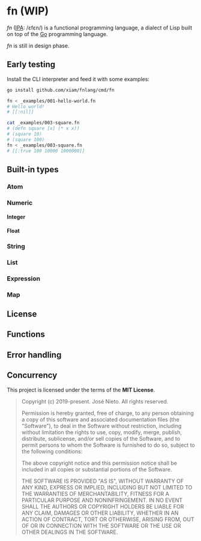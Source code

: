 # fn (WIP)

*fn* ([IPA][1]: /ɛfɛn/) is a functional programming language, a dialect of Lisp
built on top of the [Go](https://golang.org) programming language.

*fn* is still in design phase.

## Early testing

Install the CLI interpreter and feed it with some examples:

```sh
go install github.com/xiam/fnlang/cmd/fn

fn < _examples/001-hello-world.fn
# Hello world!
# [[:nil]]

cat _examples/003-square.fn
# (defn square [x] (* x x))
# (square 10)
# (square 100)
fn < _examples/003-square.fn
# [[:true 100 10000 1000000]]
```

## Built-in types

### Atom

### Numeric

#### Integer

#### Float

### String

### List

### Expression

### Map

## License

## Functions

## Error handling

## Concurrency

This project is licensed under the terms of the **MIT License**.

> Copyright (c) 2019-present. José Nieto. All rights reserved.
>
> Permission is hereby granted, free of charge, to any person obtaining
> a copy of this software and associated documentation files (the
> "Software"), to deal in the Software without restriction, including
> without limitation the rights to use, copy, modify, merge, publish,
> distribute, sublicense, and/or sell copies of the Software, and to
> permit persons to whom the Software is furnished to do so, subject to
> the following conditions:
>
> The above copyright notice and this permission notice shall be
> included in all copies or substantial portions of the Software.
>
> THE SOFTWARE IS PROVIDED "AS IS", WITHOUT WARRANTY OF ANY KIND,
> EXPRESS OR IMPLIED, INCLUDING BUT NOT LIMITED TO THE WARRANTIES OF
> MERCHANTABILITY, FITNESS FOR A PARTICULAR PURPOSE AND
> NONINFRINGEMENT. IN NO EVENT SHALL THE AUTHORS OR COPYRIGHT HOLDERS BE
> LIABLE FOR ANY CLAIM, DAMAGES OR OTHER LIABILITY, WHETHER IN AN ACTION
> OF CONTRACT, TORT OR OTHERWISE, ARISING FROM, OUT OF OR IN CONNECTION
> WITH THE SOFTWARE OR THE USE OR OTHER DEALINGS IN THE SOFTWARE.

[1]: https://en.wiktionary.org/wiki/Wiktionary:International_Phonetic_Alphabet
